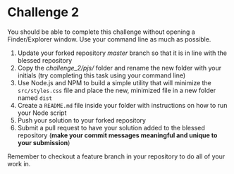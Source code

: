 # Challenge 2

You should be able to complete this challenge without opening a Finder/Explorer window. Use your command line as much as possible.

1. Update your forked repository _master_ branch so that it is in line with the blessed repository
1. Copy the _challenge\_2/pjs/_ folder and rename the new folder with your initials (try completing this task using your command line)
1. Use Node.js and NPM to build a simple utility that will minimize the `src/styles.css` file and place the new, minimized file in a new folder named `dist`
1. Create a `README.md` file inside your folder with instructions on how to run your Node script
1. Push your solution to your forked repository
1. Submit a pull request to have your solution added to the blessed repository (**make your commit messages meaningful and unique to your submission**)

Remember to checkout a feature branch in your repository to do all of your work in.
